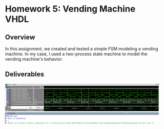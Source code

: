 # Homework 5: Vending Machine VHDL

## Overview
In this assignment, we created and tested a simple FSM modeling a vending machine. In my case, I used a two-process state machine to model the vending machine's behavior.

## Deliverables
![Picture of TB Wavefrom](assets/hw5_waveform.png)
![Picture of TB Transcript](assets/hw5_tests_passed.png)